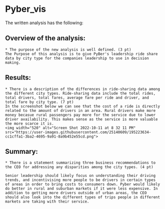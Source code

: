 # Pyber_vis
The written analysis has the following:
## Overview of the analysis:
    * The purpose of the new analysis is well defined. (3 pt)
    The Purpose of this analysis is to give PyBer's leadership ride share data by city type for the companies leadership to use in decision making. 
## Results:
    * There is a description of the differences in ride-sharing data among the different city types. Ride-sharing data include the total rides, total drivers, total fares, average fare per ride and driver, and total fare by city type. (7 pt)
    In the screenshot below we can see that the cost of a ride is directly related to the amount of drivers in an area. Rural drivers make more money becasue rural passengers pay more for the service due to lower driver availability. This makes sense as the service is more valuable the more scarce it is.
    <img width="520" alt="Screen Shot 2022-10-11 at 8 32 11 PM" src="https://user-images.githubusercontent.com/25140609/195223634-cc1cffa1-3ba2-4695-9a91-8a9b452e55cd.png">

## Summary:
    * There is a statement summarizing three business recommendations to the CEO for addressing any disparities among the city types. (4 pt)
    
    Senior leadership should likely focus on understanding their driving trends, and incentivising more people to be drivers in certain types of areas in order to bring costs to consumers down. Pyber would likely do better in rural and suburban markets if it were less expensive. In addition to getting more drivers outside of urban areas, the CEO should also look into the different types of trips people in different markets are taking with their service. 
  
